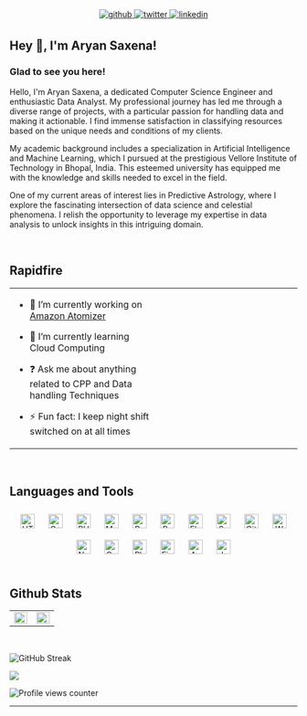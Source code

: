 <div align="center">
<a href="https://github.com/Aryansaxena288" target="_blank">
<img src=https://img.shields.io/badge/github-%2324292e.svg?&style=for-the-badge&logo=github&logoColor=white alt=github style="margin-bottom: 5px;" />
</a>
<a href="https://twitter.com/AryanSa85300931" target="_blank">
<img src=https://img.shields.io/badge/twitter-%2300acee.svg?&style=for-the-badge&logo=twitter&logoColor=white alt=twitter style="margin-bottom: 5px;" />
</a>
<a href="https://linkedin.com/in/aryan-saxena-2808" target="_blank">
<img src=https://img.shields.io/badge/linkedin-%231E77B5.svg?&style=for-the-badge&logo=linkedin&logoColor=white alt=linkedin style="margin-bottom: 5px;" />
</a>  
</div>  
  

## Hey 👋, I'm Aryan Saxena!  
  



### Glad to see you here!  
Hello, I'm Aryan Saxena, a dedicated Computer Science Engineer and enthusiastic Data Analyst. My professional journey has led me through a diverse range of projects, with a particular passion for handling data and making it actionable. I find immense satisfaction in classifying resources based on the unique needs and conditions of my clients.

My academic background includes a specialization in Artificial Intelligence and Machine Learning, which I pursued at the prestigious Vellore Institute of Technology in Bhopal, India. This esteemed university has equipped me with the knowledge and skills needed to excel in the field.

One of my current areas of interest lies in Predictive Astrology, where I explore the fascinating intersection of data science and celestial phenomena. I relish the opportunity to leverage my expertise in data analysis to unlock insights in this intriguing domain.  
  

<br/>  


## Rapidfire  
<table><tr><td valign="top" width="50%">

- 🔭 I’m currently working on [Amazon Atomizer](https://github.com/Aryansaxena288/Amazon-Atomizer)  
  

- 🌱 I’m currently learning Cloud Computing  
  

- ❓ Ask me about anything related to CPP and Data handling Techniques  
  

- ⚡ Fun fact: I keep night shift switched on at all times   


</td><td valign="top" width="50%">



</td></tr></table>  

<br/>  


## Languages and Tools  
<div align="center">  
<a href="https://en.wikipedia.org/wiki/HTML5" target="_blank"><img style="margin: 10px" src="https://profilinator.rishav.dev/skills-assets/html5-original-wordmark.svg" alt="HTML5" height="25" /></a>  
<a href="https://www.cplusplus.com/" target="_blank"><img style="margin: 10px" src="https://profilinator.rishav.dev/skills-assets/cplusplus-original.svg" alt="C++" height="25" /></a>  
<a href="https://www.php.net/" target="_blank"><img style="margin: 10px" src="https://profilinator.rishav.dev/skills-assets/php-original.svg" alt="PHP" height="25" /></a>  
<a href="https://www.mysql.com/" target="_blank"><img style="margin: 10px" src="https://profilinator.rishav.dev/skills-assets/mysql-original-wordmark.svg" alt="MySQL" height="25" /></a>  
<a href="https://www.python.org/" target="_blank"><img style="margin: 10px" src="https://profilinator.rishav.dev/skills-assets/python-original.svg" alt="Python" height="25" /></a>  
<a href="https://www.gnu.org/software/bash/" target="_blank"><img style="margin: 10px" src="https://profilinator.rishav.dev/skills-assets/gnu_bash-icon.svg" alt="Bash" height="25" /></a>  
<a href="https://flask.palletsprojects.com/" target="_blank"><img style="margin: 10px" src="https://profilinator.rishav.dev/skills-assets/flask.png" alt="Flask" height="25" /></a>  
<a href="https://sass-lang.com/" target="_blank"><img style="margin: 10px" src="https://profilinator.rishav.dev/skills-assets/sass-original.svg" alt="Sass" height="25" /></a>  
<a href="https://github.com/" target="_blank"><img style="margin: 10px" src="https://profilinator.rishav.dev/skills-assets/git-scm-icon.svg" alt="Git" height="25" /></a>  
<a href="https://wordpress.com/" target="_blank"><img style="margin: 10px" src="https://profilinator.rishav.dev/skills-assets/wordpress.png" alt="WordPress" height="25" /></a>  
<a href="https://nodejs.org/" target="_blank"><img style="margin: 10px" src="https://profilinator.rishav.dev/skills-assets/nodejs-original-wordmark.svg" alt="Node.js" height="25" /></a>  
<a href="https://opencv.org/" target="_blank"><img style="margin: 10px" src="https://profilinator.rishav.dev/skills-assets/opencv-icon.svg" alt="OpenCV" height="25" /></a>  
<a href="https://www.adobe.com/in/products/photoshop.html" target="_blank"><img style="margin: 10px" src="https://profilinator.rishav.dev/skills-assets/photoshop-plain.svg" alt="Photoshop" height="25" /></a>  
<a href="https://www.figma.com/" target="_blank"><img style="margin: 10px" src="https://profilinator.rishav.dev/skills-assets/figma-icon.svg" alt="Figma" height="25" /></a>  
<a href="https://www.astro.build/" target="_blank"><img style="margin: 10px" src="https://profilinator.rishav.dev/skills-assets/astro.svg" alt="Astro" height="25" /></a>  
<a href="https://www.java.com/" target="_blank"><img style="margin: 10px" src="https://profilinator.rishav.dev/skills-assets/java-original-wordmark.svg" alt="Java" height="25" /></a>  
</div>  

<br/>  

## Github Stats  
<table><tr><td valign="top" width="50%">

<div align="center"><img src="https://github-readme-stats.vercel.app/api?username=Aryansaxena288&show_icons=true&count_private=true&hide_border=true" align="center" style="width: 100%" /></div>

</td><td valign="top" width="50%">

<img src="https://github-readme-stats.vercel.app/api/top-langs/?username=Aryansaxena288&hide_border=true&layout=compact" align="left" style="width: 100%" />

</td></tr></table>  

<br/>  

![GitHub Streak](https://github-readme-streak-stats.herokuapp.com/?user=aryansaxena288&theme=dark&count_private=true&bg_color=0d1116&title_color=ce09ec&text_color=a4aacb&icon_color=007ec6)


<img align="center" src="https://github-readme-activity-graph.vercel.app/graph?username=aryansaxena288&theme=nightowl"/>

![Profile views counter](https://komarev.com/ghpvc/?username=Aryansaxena288&&style=flat-square)  

----

